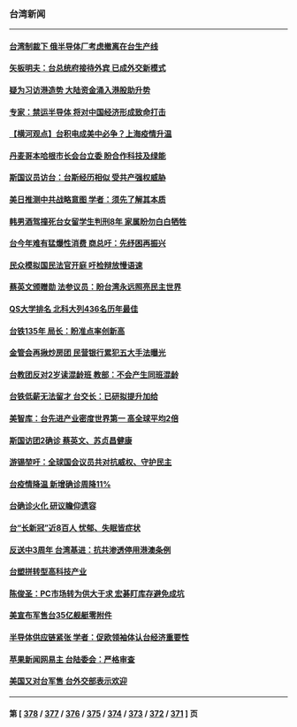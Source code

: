 ### 台湾新闻
---
#### [台湾制裁下 俄半导体厂考虑撤离在台生产线](../../pages/ncid1349361/n13756317.md) 
#### [矢板明夫：台总统府接待外宾 已成外交新模式](../../pages/ncid1349361/n13756264.md) 
#### [疑为习访港造势 大陆资金涌入港股助升势](../../pages/ncid1349361/n13756127.md) 
#### [专家：禁运半导体 将对中国经济形成致命打击](../../pages/ncid1349361/n13755558.md) 
#### [【横河观点】台积电成美中必争？上海疫情升温](../../pages/ncid1349361/n13756147.md) 
#### [丹麦哥本哈根市长会台立委 盼合作科技及绿能](../../pages/ncid1349361/n13755894.md) 
#### [斯国议员访台：台斯经历相似 受共产强权威胁](../../pages/ncid1349361/n13755821.md) 
#### [美日推测中共战略意图  学者：须先了解其本质](../../pages/ncid1349361/n13755236.md) 
#### [韩男酒驾撞死台女留学生判刑8年 家属盼勿白白牺牲](../../pages/ncid1349361/n13755896.md) 
#### [台今年难有猛爆性消费 商总吁：先纾困再振兴](../../pages/ncid1349361/n13755864.md) 
#### [民众模拟国民法官开庭 吁检辩放慢语速](../../pages/ncid1349361/n13755899.md) 
#### [蔡英文颁赠勋 法参议员：盼台湾永远照亮民主世界](../../pages/ncid1349361/n13755869.md) 
#### [QS大学排名 北科大列436名历年最佳](../../pages/ncid1349361/n13755881.md) 
#### [台铁135年 局长：盼准点率创新高](../../pages/ncid1349361/n13755882.md) 
#### [金管会再揪炒房团 民营银行累犯五大手法曝光](../../pages/ncid1349361/n13755873.md) 
#### [台教团反对2岁读混龄班 教部：不会产生同班混龄](../../pages/ncid1349361/n13755877.md) 
#### [台铁低薪无法留才 台交长：已研拟提升加给](../../pages/ncid1349361/n13755879.md) 
#### [美智库：台先进产业密度世界第一 高全球平均2倍](../../pages/ncid1349361/n13755866.md) 
#### [斯国访团2确诊 蔡英文、苏贞昌健康](../../pages/ncid1349361/n13755840.md) 
#### [游锡堃吁：全球国会议员共对抗威权、守护民主](../../pages/ncid1349361/n13755792.md) 
#### [台疫情降温 新增确诊周降11%](../../pages/ncid1349361/n13755826.md) 
#### [台确诊火化 研议瞻仰遗容](../../pages/ncid1349361/n13755828.md) 
#### [台“长新冠”近8百人 忧郁、失眠皆症状](../../pages/ncid1349361/n13755817.md) 
#### [反送中3周年 台湾基进：抗共渗透停用港澳条例](../../pages/ncid1349361/n13755772.md) 
#### [台塑拼转型高科技产业](../../pages/ncid1349361/n13755819.md) 
#### [陈俊圣：PC市场转为供大于求 宏碁盯库存避免成坑](../../pages/ncid1349361/n13755775.md) 
#### [美宣布军售台35亿舰艇零附件](../../pages/ncid1349361/n13755777.md) 
#### [半导体供应链紧张 学者：促欧领袖体认台经济重要性](../../pages/ncid1349361/n13755730.md) 
#### [苹果新闻网易主 台陆委会：严格审查](../../pages/ncid1349361/n13755740.md) 
#### [美国又对台军售 台外交部表示欢迎](../../pages/ncid1349361/n13755756.md) 

---
#### 第 [ [378](./378.md) / [377](./377.md) / [376](./376.md) / [375](./375.md) / [374](./374.md) / [373](./373.md) / [372](./372.md) / [371](./371.md) ] 页
